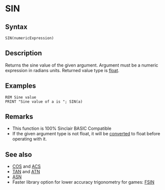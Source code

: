 # SIN

## Syntax

```
SIN(numericExpression)
```

## Description

Returns the sine value of the given argument.
Argument must be a numeric expression in radians units. Returned value type is [float](types.md#Float).

## Examples

```
REM Sine value
PRINT "Sine value of a is "; SIN(a)
```

## Remarks
*  This function is 100% Sinclair BASIC Compatible
*  If the given argument type is not float, it will be [converted](cast.md) to float before operating with it.

## See also

* [COS](cos.md) and [ACS](acs.md)
* [TAN](tan.md) and [ATN](atn.md)
* [ASN](asn.md)
*  Faster library option for lower accuracy trigonometry for games: [FSIN](library/fsin.bas.md)
